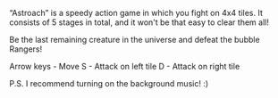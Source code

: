 “Astroach” is a speedy action game in which you fight on 4x4 tiles.
It consists of 5 stages in total, and it won't be that easy to clear them all!

Be the last remaining creature in the universe and defeat the bubble Rangers!

Arrow keys - Move
S - Attack on left tile
D - Attack on right tile

P.S. I recommend turning on the background music! :)